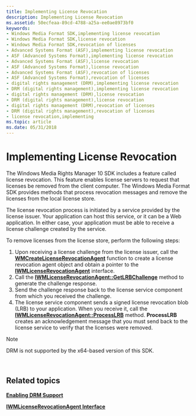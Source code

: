 ```yaml
---
title: Implementing License Revocation
description: Implementing License Revocation
ms.assetid: 50ecfeaa-89cd-4788-a25a-ee0ae8973bf0
keywords:
- Windows Media Format SDK,implementing license revocation
- Windows Media Format SDK,license revocation
- Windows Media Format SDK,revocation of licenses
- Advanced Systems Format (ASF),implementing license revocation
- ASF (Advanced Systems Format),implementing license revocation
- Advanced Systems Format (ASF),license revocation
- ASF (Advanced Systems Format),license revocation
- Advanced Systems Format (ASF),revocation of licenses
- ASF (Advanced Systems Format),revocation of licenses
- digital rights management (DRM),implementing license revocation
- DRM (digital rights management),implementing license revocation
- digital rights management (DRM),license revocation
- DRM (digital rights management),license revocation
- digital rights management (DRM),revocation of licenses
- DRM (digital rights management),revocation of licenses
- license revocation,implementing
ms.topic: article
ms.date: 05/31/2018
---
```


# Implementing License Revocation

The Windows Media Rights Manager 10 SDK includes a feature called license revocation. This feature enables license servers to request that licenses be removed from the client computer. The Windows Media Format SDK provides methods that process revocation messages and remove the licenses from the local license store.

The license revocation process is initiated by a service provided by the license issuer. Your application can host this service, or it can be a Web application. In either case, your application must be able to receive a license challenge created by the service.

To remove licenses from the license store, perform the following steps:

1.  Upon receiving a license challenge from the license issuer, call the [**WMCreateLicenseRevocationAgent**](/previous-versions/windows/desktop/api/Wmsdkidl/nf-wmsdkidl-wmcreatelicenserevocationagent) function to create a license revocation agent object and obtain a pointer to the [**IWMLicenseRevocationAgent**](/previous-versions/windows/desktop/api/wmsdkidl/nn-wmsdkidl-iwmlicenserevocationagent) interface.
2.  Call the [**IWMLicenseRevocationAgent::GetLRBChallenge**](/previous-versions/windows/desktop/api/Wmsdkidl/nf-wmsdkidl-iwmlicenserevocationagent-getlrbchallenge) method to generate the challenge response.
3.  Send the challenge response back to the license service component from which you received the challenge.
4.  The license service component sends a signed license revocation blob (LRB) to your application. When you receive it, call the [**IWMLicenseRevocationAgent::ProcessLRB**](/previous-versions/windows/desktop/api/Wmsdkidl/nf-wmsdkidl-iwmlicenserevocationagent-processlrb) method. **ProcessLRB** creates an acknowledgement message that you must send back to the license service to verify that the licenses were removed.

> [!Note]  
> DRM is not supported by the x64-based version of this SDK.

 

## Related topics

<dl> <dt>

[**Enabling DRM Support**](enabling-drm-support.md)
</dt> <dt>

[**IWMLicenseRevocationAgent Interface**](/previous-versions/windows/desktop/api/wmsdkidl/nn-wmsdkidl-iwmlicenserevocationagent)
</dt> </dl>

 

 




